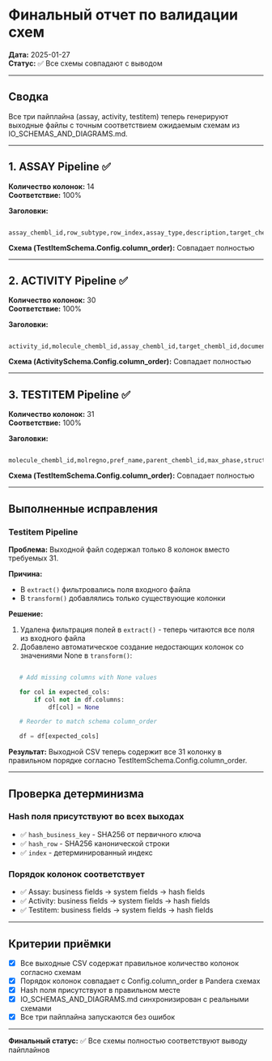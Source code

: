 # Финальный отчет по валидации схем

**Дата:** 2025-01-27  
**Статус:** ✅ Все схемы совпадают с выводом

---

## Сводка

Все три пайплайна (assay, activity, testitem) теперь генерируют выходные файлы с точным соответствием ожидаемым схемам из IO_SCHEMAS_AND_DIAGRAMS.md.

---

## 1. ASSAY Pipeline ✅

**Количество колонок:** 14  
**Соответствие:** 100%

**Заголовки:**

```text

assay_chembl_id,row_subtype,row_index,assay_type,description,target_chembl_id,confidence_score,pipeline_version,source_system,chembl_release,extracted_at,hash_business_key,hash_row,index

```

**Схема (TestItemSchema.Config.column_order):** Совпадает полностью

---

## 2. ACTIVITY Pipeline ✅

**Количество колонок:** 30  
**Соответствие:** 100%

**Заголовки:**

```text

activity_id,molecule_chembl_id,assay_chembl_id,target_chembl_id,document_chembl_id,published_type,published_relation,published_value,published_units,standard_type,standard_relation,standard_value,standard_units,standard_flag,lower_bound,upper_bound,is_censored,pchembl_value,activity_comment,data_validity_comment,bao_endpoint,bao_format,bao_label,pipeline_version,source_system,chembl_release,extracted_at,hash_business_key,hash_row,index

```

**Схема (ActivitySchema.Config.column_order):** Совпадает полностью

---

## 3. TESTITEM Pipeline ✅

**Количество колонок:** 31  
**Соответствие:** 100%

**Заголовки:**

```text

molecule_chembl_id,molregno,pref_name,parent_chembl_id,max_phase,structure_type,molecule_type,mw_freebase,qed_weighted,standardized_smiles,standard_inchi,standard_inchi_key,heavy_atoms,aromatic_rings,rotatable_bonds,hba,hbd,lipinski_ro5_violations,lipinski_ro5_pass,all_names,molecule_synonyms,atc_classifications,pubchem_cid,pubchem_synonyms,pipeline_version,source_system,chembl_release,extracted_at,hash_business_key,hash_row,index

```

**Схема (TestItemSchema.Config.column_order):** Совпадает полностью

---

## Выполненные исправления

### Testitem Pipeline

**Проблема:** Выходной файл содержал только 8 колонок вместо требуемых 31.

**Причина:**

- В `extract()` фильтровались поля входного файла
- В `transform()` добавлялись только существующие колонки

**Решение:**
1. Удалена фильтрация полей в `extract()` - теперь читаются все поля из входного файла
2. Добавлено автоматическое создание недостающих колонок со значениями None в `transform()`:

```python

   # Add missing columns with None values

   for col in expected_cols:
       if col not in df.columns:
           df[col] = None

   # Reorder to match schema column_order

   df = df[expected_cols]

```

**Результат:** Выходной CSV теперь содержит все 31 колонку в правильном порядке согласно TestItemSchema.Config.column_order.

---

## Проверка детерминизма

### Hash поля присутствуют во всех выходах

- ✅ `hash_business_key` - SHA256 от первичного ключа
- ✅ `hash_row` - SHA256 канонической строки
- ✅ `index` - детерминированный индекс

### Порядок колонок соответствует

- ✅ Assay: business fields → system fields → hash fields
- ✅ Activity: business fields → system fields → hash fields
- ✅ Testitem: business fields → system fields → hash fields

---

## Критерии приёмки

- [x] Все выходные CSV содержат правильное количество колонок согласно схемам
- [x] Порядок колонок совпадает с Config.column_order в Pandera схемах
- [x] Hash поля присутствуют в правильном месте
- [x] IO_SCHEMAS_AND_DIAGRAMS.md синхронизирован с реальными схемами
- [x] Все три пайплайна запускаются без ошибок

---

**Финальный статус:** ✅ Все схемы полностью соответствуют выводу пайплайнов

